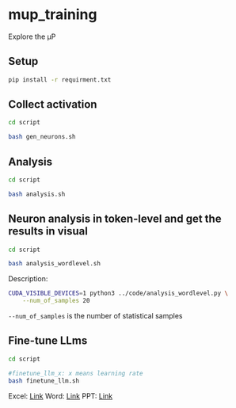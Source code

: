 # mup_training
Explore the µP

## Setup
```bash
pip install -r requirment.txt
```

## Collect activation
```bash
cd script

bash gen_neurons.sh
```

## Analysis
```bash
cd script

bash analysis.sh
```

## Neuron analysis in token-level and get the results in visual
```bash
cd script

bash analysis_wordlevel.sh
```
Description:
```bash
CUDA_VISIBLE_DEVICES=1 python3 ../code/analysis_wordlevel.py \
    --num_of_samples 20
```
`--num_of_samples` is the number of statistical samples 


## Fine-tune LLms
```bash
cd script

#finetune_llm_x: x means learning rate
bash finetune_llm.sh
```

Excel: [Link](https://docs.google.com/spreadsheets/d/1ZZ0mwfliMvH0N7WlwK_gDtJPsxi_l27XxKmCstRLpAI/edit?usp=sharing)
Word: [Link](https://docs.google.com/document/d/1xnVAxbPtNVtDTSyxQsH3j9AopDdHloKiUFnTRxKhZ7E/edit)
PPT: [Link](https://docs.google.com/presentation/d/12wfyTp1oWu2-D4IBylY620DUuuzOrwWdqdsL4bGZgW4/edit#slide=id.g2c1a302799d_0_90)
